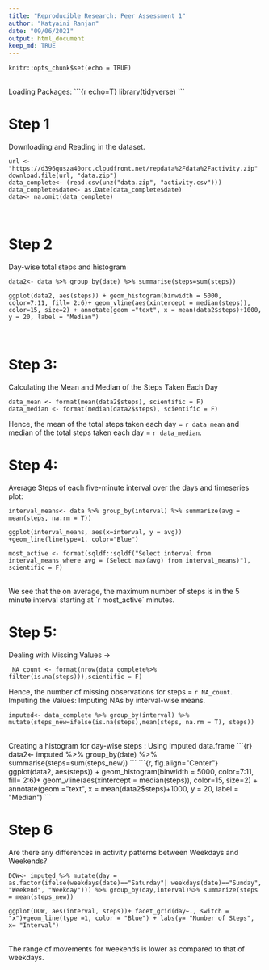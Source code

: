 ```yaml
---
title: "Reproducible Research: Peer Assessment 1"
author: "Katyaini Ranjan"
date: "09/06/2021"
output: html_document
keep_md: TRUE
---
```

```{r setup, include=FALSE}
knitr::opts_chunk$set(echo = TRUE)
```
<br>
Loading Packages:
```{r echo=T}
library(tidyverse)
```
<br>

# Step 1  
Downloading and Reading in the dataset. 
<br>
```{r}
url <- "https://d396qusza40orc.cloudfront.net/repdata%2Fdata%2Factivity.zip"
download.file(url, "data.zip")
data_complete<- (read.csv(unz("data.zip", "activity.csv")))
data_complete$date<- as.Date(data_complete$date)
data<- na.omit(data_complete)
```
<br>

# Step 2  
Day-wise total steps and histogram
```{r}
data2<- data %>% group_by(date) %>% summarise(steps=sum(steps))
```
```{r fig.align="Center"}
ggplot(data2, aes(steps)) + geom_histogram(binwidth = 5000, color=7:11, fill= 2:6)+ geom_vline(aes(xintercept = median(steps)), color=15, size=2) + annotate(geom ="text", x = mean(data2$steps)+1000, y = 20, label = "Median")
```
<br>

# Step 3:  
Calculating the Mean and Median of the Steps Taken Each Day
```{r}
data_mean <- format(mean(data2$steps), scientific = F)
data_median <- format(median(data2$steps), scientific = F)
```
Hence, the mean of the total steps taken each day = `r data_mean` and median of the total steps taken each day = `r data_median`.

# Step 4: 
Average Steps of each five-minute interval over the days and timeseries plot:
```{r}
interval_means<- data %>% group_by(interval) %>% summarize(avg = mean(steps, na.rm = T))
```
```{r fig.align="Center"}
ggplot(interval_means, aes(x=interval, y = avg)) +geom_line(linetype=1, color="Blue")
```
```{r}
most_active <- format(sqldf::sqldf("Select interval from interval_means where avg = (Select max(avg) from interval_means)"), scientific = F)
```
<br>
We see that the on average, the maximum number of steps is in the 5 minute interval starting at `r most_active` minutes.
<br>

# Step 5:  
Dealing with Missing Values ->
```{r include = T}
 NA_count <- format(nrow(data_complete%>% filter(is.na(steps))),scientific = F)
```
Hence, the number of missing observations for steps = `r NA_count`.
<br>
Imputing the Values: 
Imputing NAs by interval-wise means. 
```{r}
imputed<- data_complete %>% group_by(interval) %>% mutate(steps_new=ifelse(is.na(steps),mean(steps, na.rm = T), steps))
```
<br>
Creating a histogram for day-wise steps : Using Imputed data.frame
```{r}
data2<- imputed %>% group_by(date) %>% summarise(steps=sum(steps_new))
```
```{r, fig.align="Center"}
ggplot(data2, aes(steps)) + geom_histogram(binwidth = 5000, color=7:11, fill= 2:6)+ geom_vline(aes(xintercept = median(steps)), color=15, size=2) + annotate(geom ="text", x = mean(data2$steps)+1000, y = 20, label = "Median")
```
<br>

# Step 6  
Are there any differences in activity patterns between Weekdays and Weekends?
```{r}
DOW<- imputed %>% mutate(day = as.factor(ifelse(weekdays(date)=="Saturday"| weekdays(date)=="Sunday", "Weekend", "Weekday"))) %>% group_by(day,interval)%>% summarize(steps = mean(steps_new))
```
```{r fig.align="Center"}
ggplot(DOW, aes(interval, steps))+ facet_grid(day~., switch = "x")+geom_line(type =1, color = "Blue") + labs(y= "Number of Steps", x= "Interval")
```
<br>
The range of movements for weekends is lower as compared to that of weekdays.
<br>